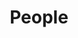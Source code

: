 ---
title: "People"
permalink: /people/
layout: people
nolang: /people/
lang: en
parenturl: /people/
---